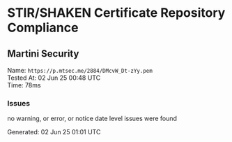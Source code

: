# STIR/SHAKEN Certificate Repository Compliance

## Martini Security

Name: `https://p.mtsec.me/2884/DMcvW_Dt-zYy.pem`\
Tested At: 02 Jun 25 00:48 UTC\
Time: 78ms

### Issues

no warning, or error, or notice date level issues were found

Generated: 02 Jun 25 01:01 UTC